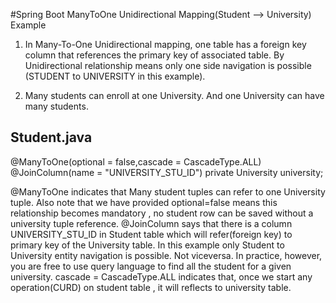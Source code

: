 #Spring Boot ManyToOne Unidirectional Mapping(Student --> University) Example

1) In Many-To-One Unidirectional mapping, one table has a foreign key column that references the primary key of associated table.
By Unidirectional relationship means only one side navigation is possible (STUDENT to UNIVERSITY in this example).

2) Many students can enroll at one University. And one University can have many students.


Student.java
------------
@ManyToOne(optional = false,cascade = CascadeType.ALL)
@JoinColumn(name = "UNIVERSITY_STU_ID")
private University university;

@ManyToOne indicates that Many student tuples can refer to one University tuple.
Also note that we have provided optional=false means this relationship becomes mandatory , no student row can be saved without a university tuple reference.
@JoinColumn says that there is a column UNIVERSITY_STU_ID in Student table which will refer(foreign key) to primary key of the University table.
In this example only Student to University entity navigation is possible. Not viceversa.
In practice, however, you are free to use query language to find all the student for a given university.
cascade = CascadeType.ALL indicates that, once we start any operation(CURD) on student table , it will reflects to university table.









